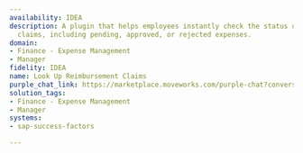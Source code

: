 ```yaml
---
availability: IDEA
description: A plugin that helps employees instantly check the status of their reimbursement
  claims, including pending, approved, or rejected expenses.
domain:
- Finance - Expense Management
- Manager
fidelity: IDEA
name: Look Up Reimbursement Claims
purple_chat_link: https://marketplace.moveworks.com/purple-chat?conversation=%7B%22messages%22%3A%5B%7B%22role%22%3A%22user%22%2C%22parts%22%3A%5B%7B%22richText%22%3A%22Check+my+reimbursements%22%7D%5D%7D%2C%7B%22role%22%3A%22assistant%22%2C%22parts%22%3A%5B%7B%22reasoningSteps%22%3A%5B%7B%22status%22%3A%22success%22%2C%22richText%22%3A%22User+wants+to+check+their+reimbursement+claims.%22%7D%2C%7B%22status%22%3A%22pending%22%2C%22richText%22%3A%22Fetching+recent+claims+for+the+current+user+from+%3Cb+xmlns%3D%5C%22http%3A%2F%2Fwww.w3.org%2F1999%2Fxhtml%5C%22%3Esap-successfactor%3C%2Fb%3E.%22%7D%5D%7D%2C%7B%22richText%22%3A%22%3Cp+xmlns%3D%5C%22http%3A%2F%2Fwww.w3.org%2F1999%2Fxhtml%5C%22%3EHere+are+your+3+most+recent+reimbursement+claims%3A%3C%2Fp%3E%3Cul+xmlns%3D%5C%22http%3A%2F%2Fwww.w3.org%2F1999%2Fxhtml%5C%22%3E%3Cli%3E%3Cb%3EEXP-98765%3A%3C%2Fb%3E+Flight+to+Vegas+-+%24450.50+-+%3Ci%3ERejected%3C%2Fi%3E%3C%2Fli%3E%3Cli%3E%3Cb%3EEXP-98890%3A%3C%2Fb%3E+Team+Dinner+-+%24180.20+-+%3Cb%3EApproved%3C%2Fb%3E%3C%2Fli%3E%3Cli%3E%3Cb%3EEXP-99123%3A%3C%2Fb%3E+Hotel+-+San+Francisco+-+%24675.00+-+%3Ci%3EPending%3C%2Fi%3E%3C%2Fli%3E%3C%2Ful%3E%22%7D%2C%7B%22citations%22%3A%5B%7B%22connectorName%22%3A%22sap-successfactor%22%2C%22citationTitle%22%3A%22My+Reimbursement+Claims%22%7D%5D%7D%5D%7D%2C%7B%22role%22%3A%22user%22%2C%22parts%22%3A%5B%7B%22richText%22%3A%22What+about+my+hotel+claim+from+last+month%3F%22%7D%5D%7D%2C%7B%22role%22%3A%22assistant%22%2C%22parts%22%3A%5B%7B%22reasoningSteps%22%3A%5B%7B%22status%22%3A%22success%22%2C%22richText%22%3A%22User+is+asking+about+a+%27hotel+claim+from+last+month%27.%22%7D%2C%7B%22status%22%3A%22success%22%2C%22richText%22%3A%22Found+multiple+matching+claims+in+%3Cb+xmlns%3D%5C%22http%3A%2F%2Fwww.w3.org%2F1999%2Fxhtml%5C%22%3Esap-successfactor%3C%2Fb%3E.%22%7D%2C%7B%22status%22%3A%22pending%22%2C%22richText%22%3A%22Asking+user+to+clarify+which+claim+they+are+referring+to.%22%7D%5D%7D%2C%7B%22richText%22%3A%22%3Cp+xmlns%3D%5C%22http%3A%2F%2Fwww.w3.org%2F1999%2Fxhtml%5C%22%3EI+found+a+few+hotel+claims+from+last+month.+Which+one+are+you+referring+to%3F%3C%2Fp%3E%22%7D%2C%7B%22richText%22%3A%22%3Cul+xmlns%3D%5C%22http%3A%2F%2Fwww.w3.org%2F1999%2Fxhtml%5C%22%3E%3Cli%3E%3Cp%3E%24312.50+on+July+15%3C%2Fp%3E%3C%2Fli%3E%3Cli%3E%3Cp%3E%24440+on+July+7%3C%2Fp%3E%3C%2Fli%3E%3Cli%3E%3Cp%3E%2415+on+July+5%3C%2Fp%3E%3C%2Fli%3E%3C%2Ful%3E%22%7D%5D%7D%2C%7B%22role%22%3A%22user%22%2C%22parts%22%3A%5B%7B%22richText%22%3A%22%3Cp+xmlns%3D%5C%22http%3A%2F%2Fwww.w3.org%2F1999%2Fxhtml%5C%22%3EFirst+one%3C%2Fp%3E%22%7D%5D%7D%2C%7B%22role%22%3A%22assistant%22%2C%22parts%22%3A%5B%7B%22reasoningSteps%22%3A%5B%7B%22status%22%3A%22success%22%2C%22richText%22%3A%22User+selected+the+claim+for+%24312.50+on+July+15.%22%7D%2C%7B%22status%22%3A%22pending%22%2C%22richText%22%3A%22Fetching+details+for+claim+%3Cb+xmlns%3D%5C%22http%3A%2F%2Fwww.w3.org%2F1999%2Fxhtml%5C%22%3EEXP-97531%3C%2Fb%3E+from+%3Cb+xmlns%3D%5C%22http%3A%2F%2Fwww.w3.org%2F1999%2Fxhtml%5C%22%3Esap-successfactor%3C%2Fb%3E.%22%7D%5D%7D%2C%7B%22richText%22%3A%22%3Cp+xmlns%3D%5C%22http%3A%2F%2Fwww.w3.org%2F1999%2Fxhtml%5C%22%3EClaim+%3Ccode%3EEXP-97531%3C%2Fcode%3E+for+%24312.50+is+currently+%3Cb%3EApproved%3C%2Fb%3E+and+payment+is+scheduled+for+the+next+pay+cycle.%3C%2Fp%3E%22%7D%2C%7B%22citations%22%3A%5B%7B%22connectorName%22%3A%22sap-successfactor%22%2C%22citationTitle%22%3A%22EXP-97531%22%7D%5D%7D%5D%7D%5D%7D
solution_tags:
- Finance - Expense Management
- Manager
systems:
- sap-success-factors

---
```

